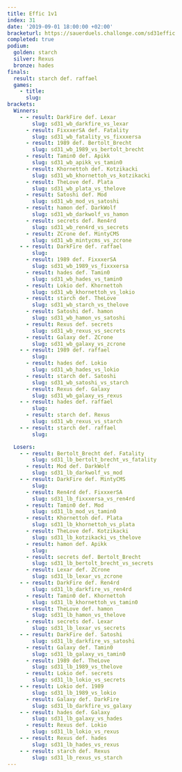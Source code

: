 ```yaml
---
title: Effic 1v1
index: 31
date: '2019-09-01 18:00:00 +02:00'
bracketurl: https://sauerduels.challonge.com/sd31effic
completed: true
podium:
  golden: starch
  silver: Rexus
  bronze: hades
finals:
  result: starch def. raffael
  games:
    - title: 
      slug: 
brackets:
  Winners:
    - - result: DarkFire def. Lexar
        slug: sd31_wb_darkfire_vs_lexar
      - result: FixxxerSA def. Fatality
        slug: sd31_wb_fatality_vs_fixxxersa
      - result: 1989 def. Bertolt_Brecht
        slug: sd31_wb_1989_vs_bertolt_brecht
      - result: Tamin0 def. Apikk
        slug: sd31_wb_apikk_vs_tamin0
      - result: Khornettoh def. Kotzikacki
        slug: sd31_wb_khornettoh_vs_kotzikacki
      - result: TheLove def. Plata
        slug: sd31_wb_plata_vs_thelove
      - result: Satoshi def. Mod
        slug: sd31_wb_mod_vs_satoshi
      - result: hamon def. DarkWolf
        slug: sd31_wb_darkwolf_vs_hamon
      - result: secrets def. Ren4rd
        slug: sd31_wb_ren4rd_vs_secrets
      - result: ZCrone def. MintyCMS
        slug: sd31_wb_mintycms_vs_zcrone
    - - result: DarkFire def. raffael
        slug: 
      - result: 1989 def. FixxxerSA
        slug: sd31_wb_1989_vs_fixxxersa
      - result: hades def. Tamin0
        slug: sd31_wb_hades_vs_tamin0
      - result: Lokio def. Khornettoh
        slug: sd31_wb_khornettoh_vs_lokio
      - result: starch def. TheLove
        slug: sd31_wb_starch_vs_thelove
      - result: Satoshi def. hamon
        slug: sd31_wb_hamon_vs_satoshi
      - result: Rexus def. secrets
        slug: sd31_wb_rexus_vs_secrets
      - result: Galaxy def. ZCrone
        slug: sd31_wb_galaxy_vs_zcrone
    - - result: 1989 def. raffael
        slug: 
      - result: hades def. Lokio
        slug: sd31_wb_hades_vs_lokio
      - result: starch def. Satoshi
        slug: sd31_wb_satoshi_vs_starch
      - result: Rexus def. Galaxy
        slug: sd31_wb_galaxy_vs_rexus
    - - result: hades def. raffael
        slug: 
      - result: starch def. Rexus
        slug: sd31_wb_rexus_vs_starch
    - - result: starch def. raffael
        slug: 

  Losers:
    - - result: Bertolt_Brecht def. Fatality
        slug: sd31_lb_bertolt_brecht_vs_fatality
      - result: Mod def. DarkWolf
        slug: sd31_lb_darkwolf_vs_mod
    - - result: DarkFire def. MintyCMS
        slug: 
      - result: Ren4rd def. FixxxerSA
        slug: sd31_lb_fixxxersa_vs_ren4rd
      - result: Tamin0 def. Mod
        slug: sd31_lb_mod_vs_tamin0
      - result: Khornettoh def. Plata
        slug: sd31_lb_khornettoh_vs_plata
      - result: TheLove def. Kotzikacki
        slug: sd31_lb_kotzikacki_vs_thelove
      - result: hamon def. Apikk
        slug: 
      - result: secrets def. Bertolt_Brecht
        slug: sd31_lb_bertolt_brecht_vs_secrets
      - result: Lexar def. ZCrone
        slug: sd31_lb_lexar_vs_zcrone
    - - result: DarkFire def. Ren4rd
        slug: sd31_lb_darkfire_vs_ren4rd
      - result: Tamin0 def. Khornettoh
        slug: sd31_lb_khornettoh_vs_tamin0
      - result: TheLove def. hamon
        slug: sd31_lb_hamon_vs_thelove
      - result: secrets def. Lexar
        slug: sd31_lb_lexar_vs_secrets
    - - result: DarkFire def. Satoshi
        slug: sd31_lb_darkfire_vs_satoshi
      - result: Galaxy def. Tamin0
        slug: sd31_lb_galaxy_vs_tamin0
      - result: 1989 def. TheLove
        slug: sd31_lb_1989_vs_thelove
      - result: Lokio def. secrets
        slug: sd31_lb_lokio_vs_secrets
    - - result: Lokio def. 1989
        slug: sd31_lb_1989_vs_lokio
      - result: Galaxy def. DarkFire
        slug: sd31_lb_darkfire_vs_galaxy
    - - result: hades def. Galaxy
        slug: sd31_lb_galaxy_vs_hades
      - result: Rexus def. Lokio
        slug: sd31_lb_lokio_vs_rexus
    - - result: Rexus def. hades
        slug: sd31_lb_hades_vs_rexus
    - - result: starch def. Rexus
        slug: sd31_lb_rexus_vs_starch
---
```


